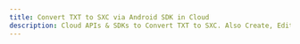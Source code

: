 ---title: Convert TXT to SXC via Android SDK in Clouddescription: Cloud APIs & SDKs to Convert TXT to SXC. Also Create, Edit & Render Microsoft Word & OpenOffice documents in the Cloud.---